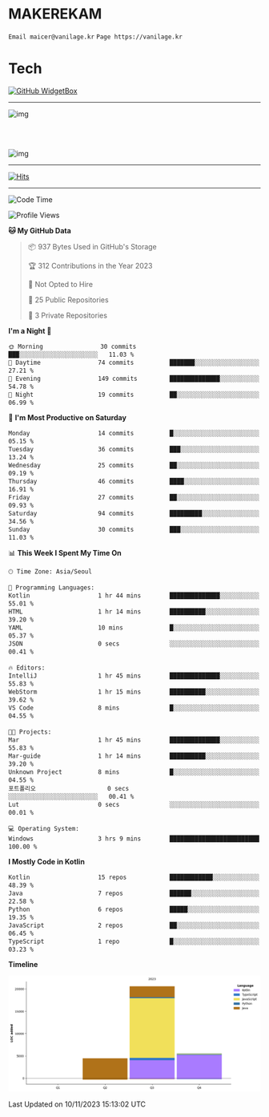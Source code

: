 # MAKEREKAM

`Email maicer@vanilage.kr`
`Page https://vanilage.kr`

# Tech

[![GitHub WidgetBox](https://github-widgetbox.vercel.app/api/skills?languages=python,js,ts,c,cpp,cs,java,kotlin,bash,md,html,css,xml,yaml,swift,powershell,json,R,SQL,php&tools=git,npm,gradle,nodejs,vercel,nginx&includeNames=true&theme=darkmode)](https://github.com/Jurredr/github-widgetbox)

---

![img](https://github-readme-stats.vercel.app/api/top-langs/?username=MAKEREKAM&layout=compact&theme=gruvbox)

<br>
<br>

![img](https://github-readme-stats.vercel.app/api/?username=MAKEREKAM&layout=compact&theme=gruvbox)

---

[![Hits](https://hits.seeyoufarm.com/api/count/incr/badge.svg?url=https%3A%2F%2Fgithub.com%2FMAKEREKAM&count_bg=%234A49D1&title_bg=%23555555&icon=&icon_color=%23E7E7E7&title=방문&edge_flat=false)](https://hits.seeyoufarm.com)

---

<!--START_SECTION:waka-->
![Code Time](http://img.shields.io/badge/Code%20Time-71%20hrs%2050%20mins-blue)

![Profile Views](http://img.shields.io/badge/Profile%20Views-2-blue)

**🐱 My GitHub Data** 

> 📦 937 Bytes Used in GitHub's Storage 
 > 
> 🏆 312 Contributions in the Year 2023
 > 
> 🚫 Not Opted to Hire
 > 
> 📜 25 Public Repositories 
 > 
> 🔑 3 Private Repositories 
 > 
**I'm a Night 🦉** 

```text
🌞 Morning                30 commits          ███░░░░░░░░░░░░░░░░░░░░░░   11.03 % 
🌆 Daytime                74 commits          ███████░░░░░░░░░░░░░░░░░░   27.21 % 
🌃 Evening                149 commits         ██████████████░░░░░░░░░░░   54.78 % 
🌙 Night                  19 commits          ██░░░░░░░░░░░░░░░░░░░░░░░   06.99 % 
```
📅 **I'm Most Productive on Saturday** 

```text
Monday                   14 commits          █░░░░░░░░░░░░░░░░░░░░░░░░   05.15 % 
Tuesday                  36 commits          ███░░░░░░░░░░░░░░░░░░░░░░   13.24 % 
Wednesday                25 commits          ██░░░░░░░░░░░░░░░░░░░░░░░   09.19 % 
Thursday                 46 commits          ████░░░░░░░░░░░░░░░░░░░░░   16.91 % 
Friday                   27 commits          ██░░░░░░░░░░░░░░░░░░░░░░░   09.93 % 
Saturday                 94 commits          █████████░░░░░░░░░░░░░░░░   34.56 % 
Sunday                   30 commits          ███░░░░░░░░░░░░░░░░░░░░░░   11.03 % 
```


📊 **This Week I Spent My Time On** 

```text
🕑︎ Time Zone: Asia/Seoul

💬 Programming Languages: 
Kotlin                   1 hr 44 mins        ██████████████░░░░░░░░░░░   55.01 % 
HTML                     1 hr 14 mins        ██████████░░░░░░░░░░░░░░░   39.20 % 
YAML                     10 mins             █░░░░░░░░░░░░░░░░░░░░░░░░   05.37 % 
JSON                     0 secs              ░░░░░░░░░░░░░░░░░░░░░░░░░   00.41 % 

🔥 Editors: 
IntelliJ                 1 hr 45 mins        ██████████████░░░░░░░░░░░   55.83 % 
WebStorm                 1 hr 15 mins        ██████████░░░░░░░░░░░░░░░   39.62 % 
VS Code                  8 mins              █░░░░░░░░░░░░░░░░░░░░░░░░   04.55 % 

🐱‍💻 Projects: 
Mar                      1 hr 45 mins        ██████████████░░░░░░░░░░░   55.83 % 
Mar-guide                1 hr 14 mins        ██████████░░░░░░░░░░░░░░░   39.20 % 
Unknown Project          8 mins              █░░░░░░░░░░░░░░░░░░░░░░░░   04.55 % 
포트폴리오                    0 secs              ░░░░░░░░░░░░░░░░░░░░░░░░░   00.41 % 
Lut                      0 secs              ░░░░░░░░░░░░░░░░░░░░░░░░░   00.01 % 

💻 Operating System: 
Windows                  3 hrs 9 mins        █████████████████████████   100.00 % 
```

**I Mostly Code in Kotlin** 

```text
Kotlin                   15 repos            ████████████░░░░░░░░░░░░░   48.39 % 
Java                     7 repos             ██████░░░░░░░░░░░░░░░░░░░   22.58 % 
Python                   6 repos             █████░░░░░░░░░░░░░░░░░░░░   19.35 % 
JavaScript               2 repos             ██░░░░░░░░░░░░░░░░░░░░░░░   06.45 % 
TypeScript               1 repo              █░░░░░░░░░░░░░░░░░░░░░░░░   03.23 % 
```



**Timeline**

![Lines of Code chart](https://raw.githubusercontent.com/MAKEREKAM/MAKEREKAM/main/assets/bar_graph.png)


 Last Updated on 10/11/2023 15:13:02 UTC
<!--END_SECTION:waka-->
